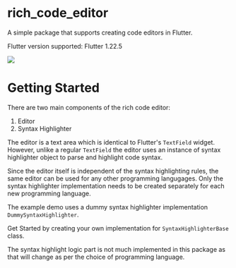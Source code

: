 # rich_code_editor

A simple package that supports creating code editors in Flutter.

Flutter version supported: Flutter 1.22.5

![](https://github.com/psovit/rich_code_editor/blob/master/demo.gif)

# Getting Started

There are two main components of the rich code editor:

1) Editor
2) Syntax Highlighter

The editor is a text area which is identical to Flutter's `TextField` widget. However, unlike a regular `TextField` the editor uses an instance of syntax highlighter object to parse and highlight code syntax.

Since the editor itself is independent of the syntax highlighting rules, the same editor can be used for any other programming langugages. Only the syntax highlighter implementation needs to be created separately for each new programming language.

The example demo uses a dummy syntax highlighter implementation `DummySyntaxHighlighter`.

Get Started by creating your own implementation for `SyntaxHighlighterBase` class.

The syntax highlight logic part is not much implemented in this package as that will change as per the choice of programming language.
